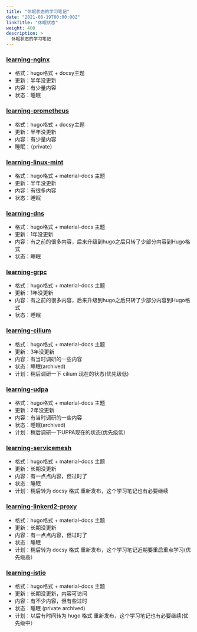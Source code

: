 ```yaml
---
title: "休眠状态的学习笔记"
date: "2021-08-19T00:00:00Z"
linkTitle: "休眠状态"
weight: 400
description: >
  休眠状态的学习笔记
---
```




### [learning-nginx](https://github.com/skyao/learning-nginx)

- 格式：hugo格式 + docsy主题
- 更新：半年没更新
- 内容：有少量内容
- 状态：睡眠

### [learning-prometheus](https://github.com/skyao/learning-prometheus) 

- 格式：hugo格式 + docsy主题
- 更新：半年没更新
- 内容：有少量内容
- 睡眠：（private）

### [learning-linux-mint](https://github.com/skyao/learning-linux-mint)

- 格式：hugo格式 + material-docs 主题
- 更新：半年没更新
- 内容：有很多内容
- 状态：睡眠

### [learning-dns](https://github.com/skyao/learning-dns)

- 格式：hugo格式 + material-docs 主题
- 更新：1年没更新
- 内容：有之前的很多内容，后来升级到hugo之后只转了少部分内容到Hugo格式
- 状态：睡眠

### [learning-grpc](https://github.com/skyao/learning-grpc)

- 格式：hugo格式 + material-docs 主题
- 更新：1年没更新
- 内容：有之前的很多内容，后来升级到hugo之后只转了少部分内容到Hugo格式
- 状态：睡眠

### [learning-cilium](https://github.com/skyao/learning-cilium)

- 格式：hugo格式 + material-docs 主题
- 更新：3年没更新
- 内容：有当时调研的一些内容
- 状态：睡眠(archived)
- 计划：稍后调研一下 cilium 现在的状态(优先级低)

### [learning-udpa](https://github.com/skyao/learning-udpa)

- 格式：hugo格式 + material-docs 主题
- 更新：2年没更新
- 内容：有当时调研的一些内容
- 状态：睡眠(archived)
- 计划：稍后调研一下UPPA现在的状态(优先级低）

### [learning-servicemesh](https://github.com/skyao/learning-servicemesh)

- 格式：hugo格式 + material-docs 主题
- 更新：长期没更新
- 内容：有一点点内容，但过时了
- 状态：睡眠
- 计划：稍后转为 docsy 格式 重新发布，这个学习笔记也有必要继续

### [learning-linkerd2-proxy](https://github.com/skyao/learning-linkerd2-proxy)

- 格式：hugo格式 + material-docs 主题
- 更新：长期没更新
- 内容：有一点点内容，但过时了
- 状态：睡眠
- 计划：稍后转为 docsy 格式 重新发布，这个学习笔记近期要重启重点学习(优先级高）

### [learning-istio](https://github.com/skyao/learning-istio)

- 格式：hugo格式 + material-docs 主题
- 更新：长期没更新，内容可访问
- 内容：有不少内容，但有些过时
- 状态：睡眠 (private archived)
- 计划：以后有时间转为 hugo 格式 重新发布，这个学习笔记也有必要继续(优先级中）

